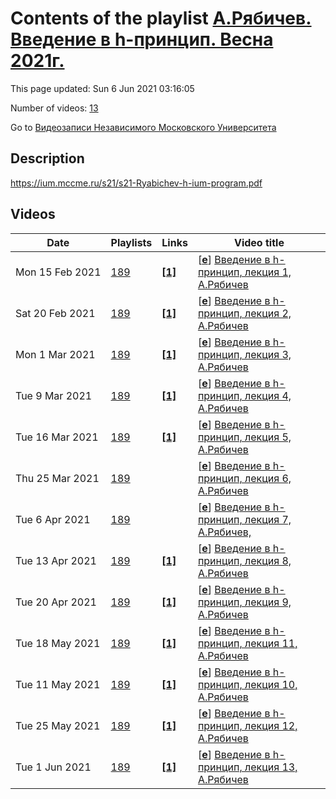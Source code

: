 # Contents of the playlist [А.Рябичев. Введение в h-принцип. Весна 2021г.](https://www.youtube.com/playlist?list=PLp9ABVh6_x4EC8svEsINiSnDEeb_34nme)

This page updated: Sun 6 Jun 2021 03:16:05

Number of videos: [13](#videos)

Go to [Видеозаписи Независимого Московского Университета](../README.md)

## Description

<https://ium.mccme.ru/s21/s21-Ryabichev-h-ium-program.pdf>

## Videos

|Date|Playlists|Links|Video title|
|---|---|---|---|
| Mon&nbsp;15&nbsp;Feb&nbsp;2021 | [189](../playlists/189 "А.Рябичев. Введение в h-принцип. Весна 2021г.") | [**[1]**](https://ium.mccme.ru/s21/s21-Ryabichev-h-ium-program.pdf) | [[**e**](https://studio.youtube.com/video/RH9AIM62R84/edit "Edit")] [Введение в h-принцип, лекция 1, А.Рябичев](https://www.youtube.com/watch?v=RH9AIM62R84&list=PLp9ABVh6_x4EC8svEsINiSnDEeb_34nme "https://ium.mccme.ru/s21/s21-Ryabichev-h-ium-program.pdf") |
| Sat&nbsp;20&nbsp;Feb&nbsp;2021 | [189](../playlists/189 "А.Рябичев. Введение в h-принцип. Весна 2021г.") | [**[1]**](https://ium.mccme.ru/s21/s21-Ryabichev-h-ium-program.pdf) | [[**e**](https://studio.youtube.com/video/ozyuHWaB5Hg/edit "Edit")] [Введение в h-принцип, лекция 2, А.Рябичев](https://www.youtube.com/watch?v=ozyuHWaB5Hg&list=PLp9ABVh6_x4EC8svEsINiSnDEeb_34nme "https://ium.mccme.ru/s21/s21-Ryabichev-h-ium-program.pdf") |
| Mon&nbsp;1&nbsp;Mar&nbsp;2021 | [189](../playlists/189 "А.Рябичев. Введение в h-принцип. Весна 2021г.") | [**[1]**](https://ium.mccme.ru/s21/s21-Ryabichev-h-ium-program.pdf) | [[**e**](https://studio.youtube.com/video/rD6Csct3smw/edit "Edit")] [Введение в h-принцип, лекция 3, А.Рябичев](https://www.youtube.com/watch?v=rD6Csct3smw&list=PLp9ABVh6_x4EC8svEsINiSnDEeb_34nme "https://ium.mccme.ru/s21/s21-Ryabichev-h-ium-program.pdf") |
| Tue&nbsp;9&nbsp;Mar&nbsp;2021 | [189](../playlists/189 "А.Рябичев. Введение в h-принцип. Весна 2021г.") | [**[1]**](https://ium.mccme.ru/s21/s21-Ryabichev-h-ium-program.pdf) | [[**e**](https://studio.youtube.com/video/o9rgv4Putdw/edit "Edit")] [Введение в h-принцип, лекция 4, А.Рябичев](https://www.youtube.com/watch?v=o9rgv4Putdw&list=PLp9ABVh6_x4EC8svEsINiSnDEeb_34nme "https://ium.mccme.ru/s21/s21-Ryabichev-h-ium-program.pdf") |
| Tue&nbsp;16&nbsp;Mar&nbsp;2021 | [189](../playlists/189 "А.Рябичев. Введение в h-принцип. Весна 2021г.") | [**[1]**](https://ium.mccme.ru/s21/s21-Ryabichev-h-ium-program.pdf) | [[**e**](https://studio.youtube.com/video/D4m91FYqg68/edit "Edit")] [Введение в h-принцип, лекция 5, А.Рябичев](https://www.youtube.com/watch?v=D4m91FYqg68&list=PLp9ABVh6_x4EC8svEsINiSnDEeb_34nme "https://ium.mccme.ru/s21/s21-Ryabichev-h-ium-program.pdf") |
| Thu&nbsp;25&nbsp;Mar&nbsp;2021 | [189](../playlists/189 "А.Рябичев. Введение в h-принцип. Весна 2021г.") |  | [[**e**](https://studio.youtube.com/video/eEBkX4iKmPs/edit "Edit")] [Введение в h-принцип, лекция 6, А.Рябичев](https://www.youtube.com/watch?v=eEBkX4iKmPs&list=PLp9ABVh6_x4EC8svEsINiSnDEeb_34nme) |
| Tue&nbsp;6&nbsp;Apr&nbsp;2021 | [189](../playlists/189 "А.Рябичев. Введение в h-принцип. Весна 2021г.") |  | [[**e**](https://studio.youtube.com/video/ixolT44OmOI/edit "Edit")] [Введение в h-принцип, лекция 7, А.Рябичев,](https://www.youtube.com/watch?v=ixolT44OmOI&list=PLp9ABVh6_x4EC8svEsINiSnDEeb_34nme) |
| Tue&nbsp;13&nbsp;Apr&nbsp;2021 | [189](../playlists/189 "А.Рябичев. Введение в h-принцип. Весна 2021г.") | [**[1]**](https://ium.mccme.ru/s21/s21-Ryabichev-h-ium-program.pdf) | [[**e**](https://studio.youtube.com/video/4gODb8NpUxo/edit "Edit")] [Введение в h-принцип, лекция 8, А.Рябичев](https://www.youtube.com/watch?v=4gODb8NpUxo&list=PLp9ABVh6_x4EC8svEsINiSnDEeb_34nme "https://ium.mccme.ru/s21/s21-Ryabichev-h-ium-program.pdf") |
| Tue&nbsp;20&nbsp;Apr&nbsp;2021 | [189](../playlists/189 "А.Рябичев. Введение в h-принцип. Весна 2021г.") | [**[1]**](https://ium.mccme.ru/s21/s21-Ryabichev-h-ium-program.pdf) | [[**e**](https://studio.youtube.com/video/QlF7bNzif04/edit "Edit")] [Введение в h-принцип, лекция 9, А.Рябичев](https://www.youtube.com/watch?v=QlF7bNzif04&list=PLp9ABVh6_x4EC8svEsINiSnDEeb_34nme "https://ium.mccme.ru/s21/s21-Ryabichev-h-ium-program.pdf") |
| Tue&nbsp;18&nbsp;May&nbsp;2021 | [189](../playlists/189 "А.Рябичев. Введение в h-принцип. Весна 2021г.") | [**[1]**](https://ium.mccme.ru/s21/s21-Ryabichev-h-ium-program.pdf) | [[**e**](https://studio.youtube.com/video/BHTrniFJ05s/edit "Edit")] [Введение в h-принцип, лекция 11, А.Рябичев](https://www.youtube.com/watch?v=BHTrniFJ05s&list=PLp9ABVh6_x4EC8svEsINiSnDEeb_34nme "https://ium.mccme.ru/s21/s21-Ryabichev-h-ium-program.pdf") |
| Tue&nbsp;11&nbsp;May&nbsp;2021 | [189](../playlists/189 "А.Рябичев. Введение в h-принцип. Весна 2021г.") | [**[1]**](https://ium.mccme.ru/s21/s21-Ryabichev-h-ium-program.pdf) | [[**e**](https://studio.youtube.com/video/FqHHDtFK0vw/edit "Edit")] [Введение в h-принцип, лекция 10, А.Рябичев](https://www.youtube.com/watch?v=FqHHDtFK0vw&list=PLp9ABVh6_x4EC8svEsINiSnDEeb_34nme "https://ium.mccme.ru/s21/s21-Ryabichev-h-ium-program.pdf") |
| Tue&nbsp;25&nbsp;May&nbsp;2021 | [189](../playlists/189 "А.Рябичев. Введение в h-принцип. Весна 2021г.") | [**[1]**](https://ium.mccme.ru/s21/s21-Ryabichev-h-ium-program.pdf) | [[**e**](https://studio.youtube.com/video/dx5xWJYfUMc/edit "Edit")] [Введение в h-принцип, лекция 12, А.Рябичев](https://www.youtube.com/watch?v=dx5xWJYfUMc&list=PLp9ABVh6_x4EC8svEsINiSnDEeb_34nme "https://ium.mccme.ru/s21/s21-Ryabichev-h-ium-program.pdf") |
| Tue&nbsp;1&nbsp;Jun&nbsp;2021 | [189](../playlists/189 "А.Рябичев. Введение в h-принцип. Весна 2021г.") | [**[1]**](https://ium.mccme.ru/s21/s21-Ryabichev-h-ium-program.pdf) | [[**e**](https://studio.youtube.com/video/21QjZXyp6v4/edit "Edit")] [Введение в h-принцип, лекция 13, А.Рябичев](https://www.youtube.com/watch?v=21QjZXyp6v4&list=PLp9ABVh6_x4EC8svEsINiSnDEeb_34nme "https://ium.mccme.ru/s21/s21-Ryabichev-h-ium-program.pdf") |
